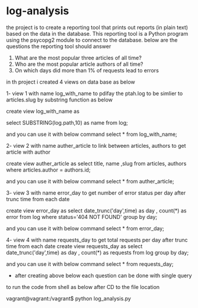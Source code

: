 # log-analysis
the project is to create a reporting tool that prints out reports (in plain text) based on the data in the database. 
This reporting tool is a Python program using the psycopg2 module to connect to the database.
below are the questions the reporting tool should answer
1. What are the most popular three articles of all time? 
2. Who are the most popular article authors of all time?
3. On which days did more than 1% of requests lead to errors

in th project i created 4 views on data base as below

1- view 1 with name log_with_name to pdifay the ptah.log to be simlier to articles.slug by substring function as below

create view log_with_name as

select SUBSTRING(log.path,10) as name from log;

and you can use it with below  command 
 select * from log_with_name;  

2- view 2 with name auther_article  to link between articles, authors to get article with author

create view auther_article as
select title, name ,slug
from articles, authors
where articles.author = authors.id;

and you can use it with below command 
 select * from auther_article;  

3- view 3 with name error_day  to get number of error status per day after trunc time from each date

create view error_day as
select date_trunc('day',time) as day , count(*) as error from log
where status='404 NOT FOUND'
group by day;

and you can use it with below command 
 select * from error_day; 

4- view 4 with name requests_day to get total requests per day after trunc time from each date
create view requests_day as
select date_trunc('day',time) as day , count(*) as requests from log
group by day;

and you can use  it with below command 
 select * from requests_day; 

- after creating above below each question can be done with single query


 to run the code from shell as below after CD to the file location 

vagrant@vagrant:/vagrant$ python log_analysis.py


